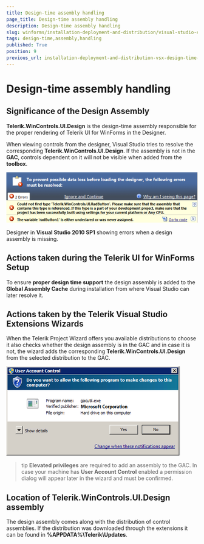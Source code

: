 ```yaml
---
title: Design-time assembly handling
page_title: Design-time assembly handling
description: Design-time assembly handling
slug: winforms/installation-deployment-and-distribution/visual-studio-extensions/design-time-assembly-handling
tags: design-time,assembly,handling
published: True
position: 9
previous_url: installation-deployment-and-distribution-vsx-design-time-assembly-handling
---
```


# Design-time assembly handling



## Significance of the Design Assembly


__Telerik.WinControls.UI.Design__ is the design-time assembly responsible for the proper rendering of Telerik UI for WinForms in the Designer.


When viewing controls from the designer, Visual Studio tries to resolve the corresponding  __Telerik.WinControls.UI.Design__. If the assembly is not in the __GAC__, controls dependent on it will not be visible when added from the __toolbox__.

![installation-deployment-and-distribution-vsx-design-time-assembly-handling 001](images/installation-deployment-and-distribution-vsx-design-time-assembly-handling001.png)

Designer in __Visual Studio 2010 SP1__ showing errors when a design assembly is missing.


## Actions taken during the Telerik UI for WinForms Setup


To ensure __proper design time support__ the design assembly is added to the __Global Assembly Cache__ during installation from where Visual Studio can later resolve it.


## Actions taken by the Telerik Visual Studio Extensions Wizards


When the Telerik Project Wizard offers you available distributions to choose it also checks whether the design assembly is in the GAC and in case it is not, the wizard adds the corresponding __Telerik.WinControls.UI.Design__ from the selected distribution to the GAC.

![installation-deployment-and-distribution-vsx-design-time-assembly-handling 002](images/installation-deployment-and-distribution-vsx-design-time-assembly-handling002.png)

>tip __Elevated privileges__ are required to add an assembly to the GAC. In case your machine has __User Account Control__ enabled a permission dialog will appear later in the wizard and must be confirmed.
>  
##  Location of Telerik.WinControls.UI.Design assembly


The design assembly comes along with the distribution of control assemblies. If the distribution was downloaded through the extensions it can be found in __%APPDATA%\Telerik\Updates__.